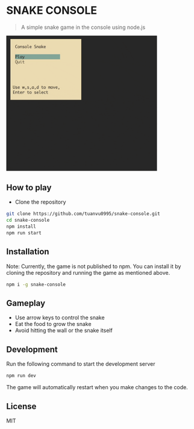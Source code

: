 # SNAKE CONSOLE

> A simple snake game in the console using node.js

<img src="./img/demo.gif" width="400px">

## How to play

- Clone the repository

```bash
git clone https://github.com/tuanvu0995/snake-console.git
cd snake-console
npm install
npm run start
```

## Installation

Note: Currently, the game is not published to npm. You can install it by cloning the repository and running the game as mentioned above.
```bash
npm i -g snake-console
```

## Gameplay

- Use arrow keys to control the snake
- Eat the food to grow the snake
- Avoid hitting the wall or the snake itself

## Development

Run the following command to start the development server

```bash
npm run dev
```

The game will automatically restart when you make changes to the code.

## License
MIT
